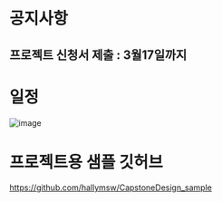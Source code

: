
# 공지사항
## 프로젝트 신청서 제출 : 3월17일까지
# 일정
![image](https://user-images.githubusercontent.com/60763110/156476695-6b9ba3cc-136e-4e9a-91f4-de1e39b8db33.png)

# 프로젝트용 샘플 깃허브
https://github.com/hallymsw/CapstoneDesign_sample

